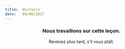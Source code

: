 ```yaml
---
title:  Histoire
date:   09/06/2017
---
```


### <center>Nous travaillons sur cette leçon.</center>
<center>Revenez plus tard, s'il vous plaît.</center>